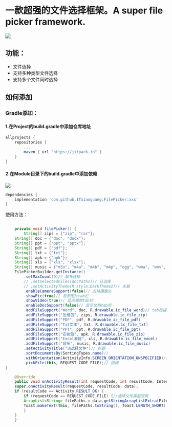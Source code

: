 #   一款超强的文件选择框架。A super file picker framework.

[![](https://jitpack.io/v/ITxiaoguang/FilePicker.svg)](https://jitpack.io/#ITxiaoguang/FilePicker)

##  功能：
- 文件选择
- 支持多种类型文件选择
- 支持多个文件同时选择


## 如何添加
### Gradle添加：
#### 1.在Project的build.gradle中添加仓库地址

``` gradle
allprojects {
	repositories {
		...
		maven { url "https://jitpack.io" }
	}
}
```

#### 2.在Module目录下的build.gradle中添加依赖
[![](https://jitpack.io/v/ITxiaoguang/FilePicker.svg)](https://jitpack.io/#ITxiaoguang/FilePicker)
``` gradle
dependencies {
    implementation 'com.github.ITxiaoguang:FilePicker:xxx'
}
```

使用方法：

```java

    private void filePicker() {
        String[] zips = {"zip", "rar"};
	String[] doc = {"doc", "docx"};
	String[] ppt = {"ppt", "pptx"};
	String[] pdf = {"pdf"};
	String[] txt = {"txt"};
	String[] apk = {"apk"};
	String[] xls = {"xls", "xlsx"};
	String[] music = {"m3u", "m4a", "m4b", "m4p", "ogg", "wma", "wmv", "ogg", "rmvb", "mp2", "mp3", "aac", "awb", "amr", "mka"};
	FilePickerBuilder.getInstance()
		.setMaxCount(9)// 最多选择
		// .setSelectedFiles(docPaths)// 已选择
		// .setActivityTheme(R.style.DarkTheme2)// 主题
		.enableCameraSupport(false)// 支持摄像头
		.showPic(true)// 显示图片tab栏
		.showVideo(true)// 显示视频tab栏
		.enableDocSupport(false)// 显示文档tab栏
		.addFileSupport("Word", doc, R.drawable.ic_file_word)// tab栏描述；类型；tab栏下item的图标
		.addFileSupport("压缩包", zips, R.drawable.ic_file_zip)
		.addFileSupport("PDF", pdf, R.drawable.ic_file_pdf)
		.addFileSupport("Txt文本", txt, R.drawable.ic_file_txt)
		.addFileSupport("PPT", ppt, R.drawable.ic_file_ppt)
		.addFileSupport("安装包", apk, R.drawable.ic_file_zip)
		.addFileSupport("Excel表格", xls, R.drawable.ic_file_excel)
		.addFileSupport("音乐", music, R.drawable.ic_file_music)
		.setActivityTitle("请选择文件")// 标题
		.sortDocumentsBy(SortingTypes.name)// 
		.withOrientation(ActivityInfo.SCREEN_ORIENTATION_UNSPECIFIED)// 
		.pickFile(this, REQUEST_CODE_FILE);// 回调
}
```

```java
    @Override
    public void onActivityResult(int requestCode, int resultCode, Intent data) {
	super.onActivityResult(requestCode, resultCode, data);
	if (resultCode == Activity.RESULT_OK) {
	    if (requestCode == REQUEST_CODE_FILE) {//选择文件类型回调
		ArrayList<String> filePaths = data.getStringArrayListExtra(FilePickerConst.KEY_SELECTED_DOCS);
		Toast.makeText(this, filePaths.toString(), Toast.LENGTH_SHORT).show();
	    }
	}
    }
```
